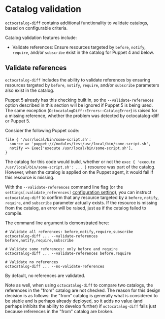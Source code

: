 # Catalog validation

`octocatalog-diff` contains additional functionality to validate catalogs, based on configurable criteria.

Catalog validation features include:

- Validate references: Ensure resources targeted by `before`, `notify`, `require`, and/or `subscribe` exist in the catalog for Puppet 4 and below.

## Validate references

`octocatalog-diff` includes the ability to validate references by ensuring resources targeted by `before`, `notify`, `require`, and/or `subscribe` parameters also exist in the catalog.

Puppet 5 already has this checking built in, so the `--validate-references` option described in this section will be ignored if Puppet 5 is being used. The same exception (`OctocatalogDiff::Errors::CatalogError`) is raised for a missing reference, whether the problem was detected by octocatalog-diff or Puppet 5.

Consider the following Puppet code:

```
file { '/usr/local/bin/some-script.sh':
  source => 'puppet:///modules/test/usr/local/bin/some-script.sh',
  notify => Exec['execute /usr/local/bin/some-script.sh'],
}
```

The catalog for this code would build, whether or not the `exec { 'execute /usr/local/bin/some-script.sh': ... }` resource was part of the catalog. However, when the catalog is applied on the Puppet agent, it would fail if this resource is missing.

With the `--validate-references` command line flag (or the `settings[:validate_references]` [configuration setting](/doc/configuration.md)), you can instruct `octocatalog-diff` to confirm that any resource targeted by a `before`, `notify`, `require`, and `subscribe` parameter actually exists. If the resource is missing from the catalog, an error will be raised, just as if the catalog failed to compile.

The command line argument is demonstrated here:

```
# Validate all references: before,notify,require,subscribe
octocatalog-diff ... --validate-references before,notify,require,subscribe

# Validate some references: only before and require
octocatalog-diff ... --validate-references before,require

# Validate no references
octocatalog-diff ... --no-validate-references
```

By default, no references are validated.

Note as well, when using `octocatalog-diff` to compare two catalogs, the references in the "from" catalog are not checked. The reason for this design decision is as follows: the "from" catalog is generally what is considered to be stable and is perhaps already deployed, so it adds no value (and perhaps inhibits the ability to develop further) if `octocatalog-diff` fails just because references in the "from" catalog are broken.

